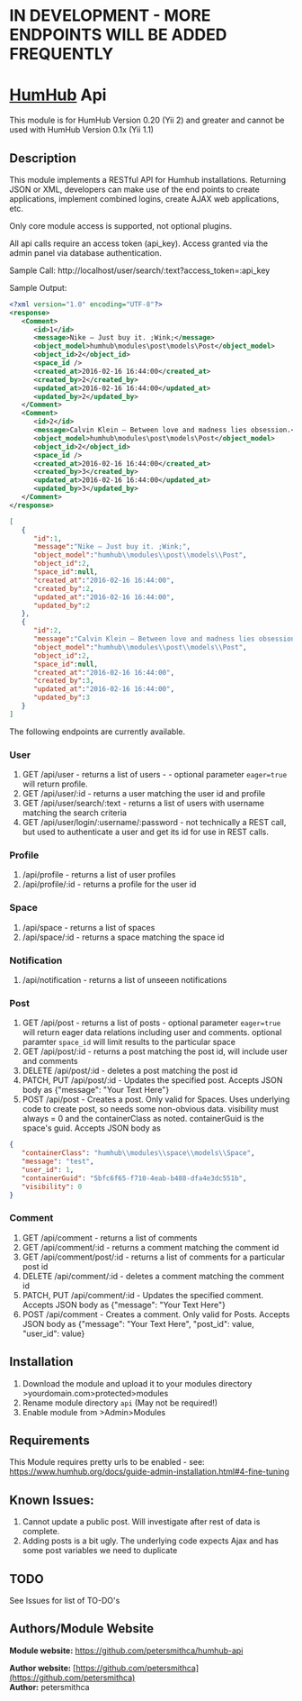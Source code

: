 # IN DEVELOPMENT - MORE ENDPOINTS WILL BE ADDED FREQUENTLY

# [HumHub](https://github.com/humhub/humhub) Api

This module is for HumHub Version 0.20 (Yii 2) and greater and cannot be used with HumHub Version 0.1x (Yii 1.1)

## Description

This module implements a RESTful API for Humhub installations.  Returning JSON or XML, developers can make use of
the end points to create applications, implement combined logins, create AJAX web applications, etc.

Only core module access is supported, not optional plugins.

All api calls require an access token (api_key).  Access granted via the admin panel via database authentication.

Sample Call: http://localhost/user/search/:text?access_token=:api_key

Sample Output:
```xml
<?xml version="1.0" encoding="UTF-8"?>
<response>
   <Comment>
      <id>1</id>
      <message>Nike – Just buy it. ;Wink;</message>
      <object_model>humhub\modules\post\models\Post</object_model>
      <object_id>2</object_id>
      <space_id />
      <created_at>2016-02-16 16:44:00</created_at>
      <created_by>2</created_by>
      <updated_at>2016-02-16 16:44:00</updated_at>
      <updated_by>2</updated_by>
   </Comment>
   <Comment>
      <id>2</id>
      <message>Calvin Klein – Between love and madness lies obsession.</message>
      <object_model>humhub\modules\post\models\Post</object_model>
      <object_id>2</object_id>
      <space_id />
      <created_at>2016-02-16 16:44:00</created_at>
      <created_by>3</created_by>
      <updated_at>2016-02-16 16:44:00</updated_at>
      <updated_by>3</updated_by>
   </Comment>
</response>

```
```json
[
   {
      "id":1,
      "message":"Nike – Just buy it. ;Wink;",
      "object_model":"humhub\\modules\\post\\models\\Post",
      "object_id":2,
      "space_id":null,
      "created_at":"2016-02-16 16:44:00",
      "created_by":2,
      "updated_at":"2016-02-16 16:44:00",
      "updated_by":2
   },
   {
      "id":2,
      "message":"Calvin Klein – Between love and madness lies obsession.",
      "object_model":"humhub\\modules\\post\\models\\Post",
      "object_id":2,
      "space_id":null,
      "created_at":"2016-02-16 16:44:00",
      "created_by":3,
      "updated_at":"2016-02-16 16:44:00",
      "updated_by":3
   }
]
```


The following endpoints are currently available.

### User

1. GET /api/user - returns a list of users - - optional parameter `eager=true` will return profile.
2. GET /api/user/:id - returns a user matching the user id and profile
3. GET /api/user/search/:text - returns a list of users with username matching the search criteria
4. GET /api/user/login/:username/:password - not technically a REST call, but used to authenticate a user and get its id for use in REST calls.

### Profile

1. /api/profile - returns a list of user profiles
2. /api/profile/:id - returns a profile for the user id 

### Space

1. /api/space - returns a list of spaces
2. /api/space/:id - returns a space matching the space id 

### Notification

1. /api/notification - returns a list of unseeen notifications

### Post

1. GET /api/post - returns a list of posts - optional parameter `eager=true` will return eager data relations including user and comments. optional paramter `space_id` will limit results to the particular space
2. GET /api/post/:id - returns a post matching the post id, will include user and comments
3. DELETE /api/post/:id - deletes a post matching the post id
4. PATCH, PUT /api/post/:id - Updates the specified post.  Accepts JSON body as {"message": "Your Text Here"}
5. POST /api/post - Creates a post. Only valid for Spaces. Uses underlying code to create post, so needs some non-obvious data. visibility must always = 0 and the containerClass as noted. containerGuid is the space's guid. Accepts JSON body as 

 ```json
 {
    "containerClass": "humhub\\modules\\space\\models\\Space",
    "message": "test",
    "user_id": 1,
    "containerGuid": "5bfc6f65-f710-4eab-b488-dfa4e3dc551b",
    "visibility": 0
 }
```

### Comment

1. GET /api/comment - returns a list of comments
2. GET /api/comment/:id - returns a comment matching the comment id 
3. GET /api/comment/post/:id - returns a list of comments for a particular post id
4. DELETE /api/comment/:id - deletes a comment matching the comment id
5. PATCH, PUT /api/comment/:id - Updates the specified comment.  Accepts JSON body as {"message": "Your Text Here"}
6. POST /api/comment - Creates a comment. Only valid for Posts. Accepts JSON body as {"message": "Your Text Here", "post_id": value, "user_id": value}

## Installation
1. Download the module and upload it to your modules directory >yourdomain.com>protected>modules
2. Rename module directory ```api``` (May not be required!)
3. Enable module from >Admin>Modules

## Requirements
This Module requires pretty urls to be enabled - see: https://www.humhub.org/docs/guide-admin-installation.html#4-fine-tuning

## Known Issues:
1. Cannot update a public post.  Will investigate after rest of data is complete.
2. Adding posts is a bit ugly. The underlying code expects Ajax and has some post variables we need to duplicate

## TODO
See Issues for list of TO-DO's


## Authors/Module Website

__Module website:__ <https://github.com/petersmithca/humhub-api>  

__Author website:__ [https://github.com/petersmithca](https://github.com/petersmithca)    
__Author:__ petersmithca    

